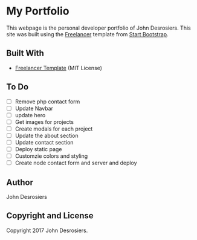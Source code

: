 # My Portfolio
This webpage is the personal developer portfolio of John Desrosiers. This site was built using the [Freelancer](https://startbootstrap.com/template-overviews/freelancer/) template from [Start Bootstrap](https://startbootstrap.com/).

## Built With
* [Freelancer Template](https://startbootstrap.com/template-overviews/freelancer/) (MIT License)

## To Do
- [ ] Remove php contact form
- [ ] Update Navbar
- [ ] update hero
- [ ] Get images for projects
- [ ] Create modals for each project
- [ ] Update the about section
- [ ] Update contact section
- [ ] Deploy static page
- [ ] Customzie colors and styling
- [ ] Create node contact form and server and deploy

## Author
John Desrosiers

## Copyright and License
Copyright 2017 John Desrosiers.

